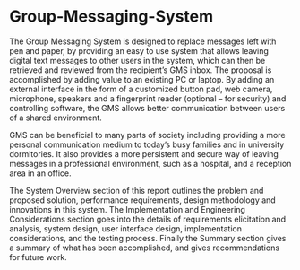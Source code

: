# Group-Messaging-System
 The Group Messaging System is designed to replace messages left with pen and paper, by providing an easy to use system that allows leaving digital text messages to other users in the system, which can then be retrieved and reviewed from the recipient’s GMS inbox. The proposal is accomplished by adding value to an existing PC or laptop. By adding an external interface in the form of a customized button pad, web camera, microphone, speakers and a fingerprint reader (optional – for security) and controlling software, the GMS allows better communication between users of a shared environment.

GMS can be beneficial to many parts of society including providing a more personal communication medium to today’s busy families and in university dormitories. It also provides a more persistent and secure way of leaving messages in a professional environment, such as a hospital, and a reception area in an office.

The System Overview section of this report outlines the problem and proposed solution, performance requirements, design methodology and innovations in this system. The Implementation and Engineering Considerations section goes into the details of requirements elicitation and analysis, system design, user interface design, implementation considerations, and the testing process. Finally the Summary section gives a summary of what has been accomplished, and gives recommendations for future work.
